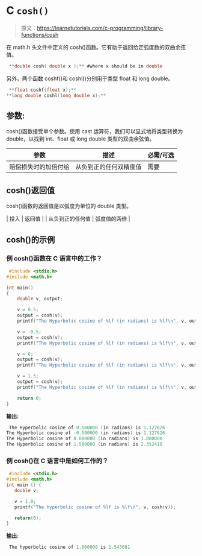 # C `cosh()`

> 原文：<https://learnetutorials.com/c-programming/library-functions/cosh>

在 math.h 头文件中定义的 cosh()函数。它有助于返回给定弧度数的双曲余弦值。

```c
 **double cosh( double x );** #where x should be in double 

```

另外，两个函数 coshf()和 coshl()分别用于类型 float 和 long double。

```c
 **float coshf(float x);** 
**long double coshl(long double x);** 

```

## 参数:

cosh()函数接受单个参数。使用 cast 运算符，我们可以显式地将类型转换为 double，以找到 int、float 或 long double 类型的双曲余弦值。

| 参数 | 描述 | 必需/可选 |
| --- | --- | --- |
| 赔偿损失时的加倍付给 | 从负到正的任何双精度值 | 需要 |

## cosh()返回值

cosh()函数的返回值是以弧度为单位的 double 类型。

| 投入 | 返回值 |
| 从负到正的任何值 | 弧度值的两倍 |

## cosh()的示例

### 例 cosh()函数在 C 语言中的工作？

```c
 #include <stdio.h>
#include <math.h>

int main()
{
    double v, output;

    v = 0.5;
    output = cosh(v);
    printf("The Hyperbolic cosine of %lf (in radians) is %lf\n", v, output);

    v = -0.5;
    output = cosh(v);
    printf("The Hyperbolic cosine of %lf (in radians) is %lf\n", v, output);

    v = 0;
    output = cosh(v);
    printf("The Hyperbolic cosine of %lf (in radians) is %lf\n", v, output);

    v = 1.5;
    output = cosh(v);
    printf("The Hyperbolic cosine of %lf (in radians) is %lf\n", v, output);

    return 0;
} 

```

**输出:**

```c
 The Hyperbolic cosine of 0.500000 (in radians) is 1.127626
The Hyperbolic cosine of -0.500000 (in radians) is 1.127626
The Hyperbolic cosine of 0.000000 (in radians) is 1.000000
The Hyperbolic cosine of 1.500000 (in radians) is 2.352410 
```

### 例 cosh()在 C 语言中是如何工作的？

```c
 #include <stdio.h>
#include <math.h>
int main () {
   double v;

   v = 1.0;
   printf("The hyperbolic cosine of %lf is %lf\n", v, cosh(v));

   return(0);
} 

```

**输出:**

```c
 The hyperbolic cosine of 1.000000 is 1.543081 
```